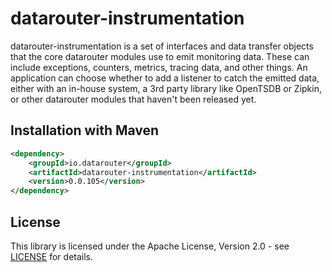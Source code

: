 # datarouter-instrumentation

datarouter-instrumentation is a set of interfaces and data transfer objects that the core datarouter modules use to emit monitoring data. These can include exceptions, counters, metrics, tracing data, and other things. An application can choose whether to add a listener to catch the emitted data, either with an in-house system, a 3rd party library like OpenTSDB or Zipkin, or other datarouter modules that haven't been released yet.

## Installation with Maven

```xml
<dependency>
	<groupId>io.datarouter</groupId>
	<artifactId>datarouter-instrumentation</artifactId>
	<version>0.0.105</version>
</dependency>
```

## License

This library is licensed under the Apache License, Version 2.0 - see [LICENSE](../LICENSE) for details.
